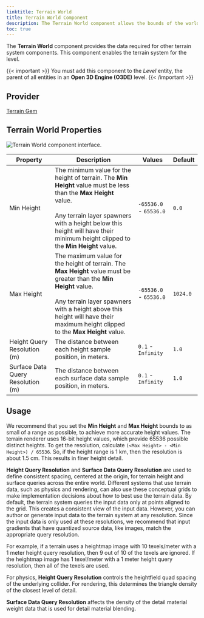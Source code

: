 ```yaml
---
linktitle: Terrain World
title: Terrain World Component
description: The Terrain World component allows the bounds of the world and the height query resolution to be set. 
toc: true
---
```


The **Terrain World** component provides the data required for other terrain system components. This component enables the terrain system for the level.

{{< important >}}
You must add this component to the *Level* entity, the parent of all entities in an **Open 3D Engine (O3DE)** level.
{{< /important >}}

## Provider ##

[Terrain Gem](/docs/user-guide/gems/reference/environment/terrain)

## Terrain World Properties ##

![Terrain World component interface.](/images/user-guide/components/reference/terrain/terrain-world-A.png)

| Property | Description | Values | Default |
| - | - | - | - |
| Min Height | The minimum value for the height of terrain. The **Min Height** value must be less than the **Max Height** value.<br><br>Any terrain layer spawners with a height below this height will have their minimum height clipped to the **Min Height** value. | `-65536.0` - `65536.0` | `0.0` |
| Max Height | The maximum value for the height of terrain. The **Max Height** value must be greater than the **Min Height** value.<br><br>Any terrain layer spawners with a height above this height will have their maximum height clipped to the **Max Height** value. | `-65536.0` - `65536.0` | `1024.0` |
| Height Query Resolution (m) | The distance between each height sample position, in meters. | `0.1` - `Infinity` | `1.0` |
| Surface Data Query Resolution (m) | The distance between each surface data sample position, in meters. | `0.1` - `Infinity` | `1.0` |

## Usage 

We recommend that you set the **Min Height** and **Max Height** bounds to as small of a range as possible,  to achieve more accurate height values. The terrain renderer uses 16-bit height values, which provide 65536 possible distinct heights. To get the resolution, calculate `(<Max Height> - <Min Height>) / 65536`. So, if the height range is 1 km, then the resolution is about 1.5 cm. This results in finer height detail. 

**Height Query Resolution** and **Surface Data Query Resolution** are used to define consistent spacing, centered at the origin, for terrain height and surface queries across the entire world. Different systems that use terrain data, such as physics and rendering, can also use these conceptual grids to make implementation decisions about how to best use the terrain data. By default, the terrain system queries the input data only at points aligned to the grid. This creates a consistent view of the input data. However, you can author or generate input data to the terrain system at any resolution. Since the input data is only used at these resolutions, we recommend that input gradients that have quantized source data, like images, match the appropriate query resolution.

For example, if a terrain uses a heightmap image with 10 texels/meter with a 1 meter height query resolution, then 9 out of 10 of the texels are ignored. If the heightmap image has 1 texel/meter with a 1 meter height query resolution, then all of the texels are used.

For physics, **Height Query Resolution** controls the heightfield quad spacing of the underlying collider. For rendering, this determines the triangle density of the closest level of detail.

**Surface Data Query Resolution** affects the density of the detail material weight data that is used for detail material blending.